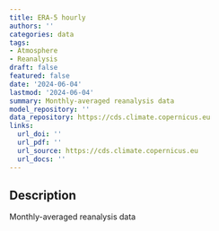 ```yaml
---
title: ERA-5 hourly
authors: ''
categories: data
tags:
- Atmosphere
- Reanalysis
draft: false
featured: false
date: '2024-06-04'
lastmod: '2024-06-04'
summary: Monthly-averaged reanalysis data
model_repository: ''
data_repository: https://cds.climate.copernicus.eu
links:
  url_doi: ''
  url_pdf: ''
  url_source: https://cds.climate.copernicus.eu
  url_docs: ''
---
```


## Description

Monthly-averaged reanalysis data

